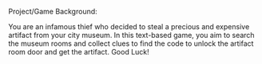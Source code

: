 Project/Game Background:

You are an infamous thief who decided to steal a precious and expensive artifact from your city museum. In this text-based game, you aim to search the museum rooms and collect clues to find the code to unlock the artifact room door and get the artifact. Good Luck!
